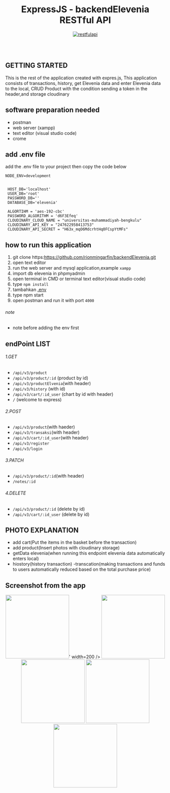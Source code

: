 <h1 align="center">ExpressJS - backendElevenia RESTful API</h1>

<p align="center">
  <a href="https://nodejs.org/">
    <img alt="restfulapi" title="Restful API" src="https://cdn-images-1.medium.com/max/871/1*d2zLEjERsrs1Rzk_95QU9A.png">
  </a>
</p>
<br>
<br>

## GETTING STARTED
This is the rest of the application created with expres.js,
This application consists of transactions, history, get Elevenia data and enter Elevenia data to the local, CRUD Product with the condition sending a token in the header,and storage cloudinary

## software preparation needed
* postman
* web server (xampp)
* text editor (visual studio code) 
* crome

## add .env file
add the .env file to your project then copy the code below


``` 
NODE_ENV=development


 HOST_DB='localhost'
 USER_DB='root'
 PASSWORD_DB=''
 DATABASE_DB='elevenia'

 ALGORTIHM = 'aes-192-cbc'
 PASSWORD_ALGORITHM = 'd6F3Efeq'
 CLOUDINARY_CLOUD_NAME = "universitas-muhammadiyah-bengkulu"
 CLOUDINARY_API_KEY = "247622958413753"
 CLOUDINARY_API_SECRET = "H63x_mqO6MdcrhtHq0FCspYtMFs"
```

## how to run this application

 1. git clone https:https://github.com/rionmingarfin/backendElevenia.git
 2. open text editor
 3. run the web server and mysql application,example `xampp`
 4. import db elevenia in phpmyadmin
 5. open terminal in CMD or terminal text editor(visual studio code)
 6. type `npm install`
 7. tambahkan [.env](https://github.com/rionmingarfin/backendElevenia.git)
 8. type npm start
 9. open postman and run it with port `4000` 

###### note

- note before adding the env first

## endPoint LIST

###### 1.GET
- `/api/v3/product`
- `/api/v3/product/:id` (product by id)
- `/api/v3/productElvenia`(with header)
- `/api/v3/history` (with id)
- `/api/v3/cart/:id_user` (chart by id with header)
- `/` (welcome to express)

###### 2.POST
- `/api/v3/product`(with haeder)
- `/api/v3/transaksi`(with header)
- `/api/v3/cart/:id_user`(with header)
- `/api/v3/register`
- `/api/v3/login`


###### 3.PATCH
- `/api/v3/product/:id`(with header)
- `/notes/:id`


###### 4.DELETE
- `/api/v3/product/:id` (delete by id)
- `/api/v3/cart/:id_user` (delete by id)

## PHOTO EXPLANATION
- add cart(Put the items in the basket before the transaction)
- add product(Insert photos with cloudinary storage)
- getData elevenia(when running this endpoint elevenia data automatically enters local)
- hiostory(history transaction)
-transcation(making transactions and funds to users automatically reduced based on the total purchase price)

## Screenshot from the app
<p align='center'>
  <span>
  <img src='https://user-images.githubusercontent.com/43402837/62836071-c7321380-bc89-11e9-951f-b1d72a75533b.png' width=200 />' width=200 />
  <img src='https://user-images.githubusercontent.com/43402837/66977519-7c40dc00-f0d0-11e9-8d44-37831a59c4c7.png' width=200 />
  <img src='https://user-images.githubusercontent.com/43402837/66977526-81059000-f0d0-11e9-981e-178784752749.png' width=200 />
  <img src='https://user-images.githubusercontent.com/43402837/66977534-895dcb00-f0d0-11e9-8e20-a43ef8f3fe6e.png' width=200 />
  <img src='https://user-images.githubusercontent.com/43402837/66977531-85ca4400-f0d0-11e9-859b-6392c3eb0948.png' width=200 />
  </span>
</p>
